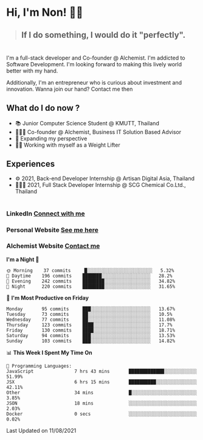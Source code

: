 # Hi, I'm Non! 🖐🏻

> ## If I do something, I would do it "perfectly".

#

I'm a full-stack developer and Co-founder @ Alchemist. I'm addicted to Software Development. I'm looking forward to making this lively world better with my hand.

Additionally, I'm an entrepreneur who is curious about investment and innovation. Wanna join our hand? Contact me then

## What do I do now ?

- 📚 Junior Computer Science Student @ KMUTT, Thailand
- 🧑🏻‍💻 Co-founder @ Alchemist, Business IT Solution Based Advisor
- 🌈 Expanding my perspective
- 🏋🏻 Working with myself as a Weight Lifter

## Experiences

- ⚙️ 2021, Back-end Developer Internship @ Artisan Digital Asia, Thailand
- 🧑🏻‍💻 2021, Full Stack Developer Internship @ SCG Chemical Co.Ltd., Thailand

#

### LinkedIn [Connect with me](https://www.linkedin.com/in/non-nontra/)

### Personal Website [See me here](https://nonnontra.com/)

### Alchemist Website [Contact me](https://alchemist-softwarehouse.co/)

<!--START_SECTION:waka-->
**I'm a Night 🦉** 

```text
🌞 Morning    37 commits     █░░░░░░░░░░░░░░░░░░░░░░░░   5.32% 
🌆 Daytime    196 commits    ███████░░░░░░░░░░░░░░░░░░   28.2% 
🌃 Evening    242 commits    ████████░░░░░░░░░░░░░░░░░   34.82% 
🌙 Night      220 commits    ████████░░░░░░░░░░░░░░░░░   31.65%

```
📅 **I'm Most Productive on Friday** 

```text
Monday       95 commits     ███░░░░░░░░░░░░░░░░░░░░░░   13.67% 
Tuesday      73 commits     ██░░░░░░░░░░░░░░░░░░░░░░░   10.5% 
Wednesday    77 commits     ██░░░░░░░░░░░░░░░░░░░░░░░   11.08% 
Thursday     123 commits    ████░░░░░░░░░░░░░░░░░░░░░   17.7% 
Friday       130 commits    ████░░░░░░░░░░░░░░░░░░░░░   18.71% 
Saturday     94 commits     ███░░░░░░░░░░░░░░░░░░░░░░   13.53% 
Sunday       103 commits    ███░░░░░░░░░░░░░░░░░░░░░░   14.82%

```


📊 **This Week I Spent My Time On** 

```text
💬 Programming Languages: 
JavaScript               7 hrs 43 mins       █████████████░░░░░░░░░░░░   51.99% 
JSX                      6 hrs 15 mins       ██████████░░░░░░░░░░░░░░░   42.11% 
Other                    34 mins             █░░░░░░░░░░░░░░░░░░░░░░░░   3.85% 
JSON                     18 mins             ░░░░░░░░░░░░░░░░░░░░░░░░░   2.03% 
Docker                   0 secs              ░░░░░░░░░░░░░░░░░░░░░░░░░   0.02%

```


 Last Updated on 11/08/2021
<!--END_SECTION:waka-->
